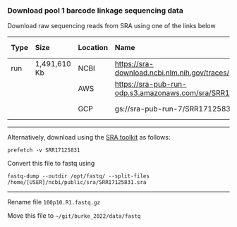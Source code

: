### Download pool 1 barcode linkage sequencing data

Download raw sequencing reads from SRA using one of the links below

| Type | Size         | Location | Name                                                                      | Free Egress | Access Type  |
| :--- | :----------- | :------- | :------------------------------------------------------------------------ | :---------- | :----------- |
| run  | 1,491,610 Kb | NCBI     | https://sra-download.ncbi.nlm.nih.gov/traces/sra75/SRR/016724/SRR17125831 | worldwide   | anonymous    |
|      |              | AWS      | https://sra-pub-run-odp.s3.amazonaws.com/sra/SRR17125831/SRR17125831      | worldwide   | anonymous    |
|      |              | GCP      | gs://sra-pub-run-7/SRR17125831/SRR17125831.1                              | gs.US       | gcp identity |

___

Alternatively, download using the [SRA toolkit](https://github.com/ncbi/sra-tools/wiki/02.-Installing-SRA-Toolkit) as follows:

`prefetch -v SRR17125831`

Convert this file to fastq using 

`fastq-dump --outdir /opt/fastq/ --split-files /home/[USER]/ncbi/public/sra/SRR17125831.sra` 

___

Rename file `100p10.R1.fastq.gz`

Move this file to `~/git/burke_2022/data/fastq`

